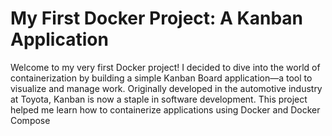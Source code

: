 # My First Docker Project: A Kanban Application

Welcome to my very first Docker project! I decided to dive into the world of containerization by building a simple Kanban Board application—a tool to visualize and manage work. Originally developed in the automotive industry at Toyota, Kanban is now a staple in software development. This project helped me learn how to containerize applications using Docker and Docker Compose
